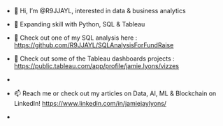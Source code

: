 - 👋 Hi, I’m @R9JJAYL, interested in data & business analytics
- 🌱 Expanding skill with Python, SQL & Tableau
- 👀 Check out one of my SQL analysis here : https://github.com/R9JJAYL/SQLAnalysisForFundRaise
- 👀 Check out some of the Tableau dashboards projects : https://public.tableau.com/app/profile/jamie.lyons/vizzes
- 

- 📫 Reach me or check out my articles on Data, AI, ML & Blockchain on LinkedIn! https://www.linkedin.com/in/jamiejaylyons/
- 




<!---
R9JJAYL/R9JJAYL is a ✨ special ✨ repository because its `README.md` (this file) appears on your GitHub profile.
You can click the Preview link to take a look at your changes.
--->
